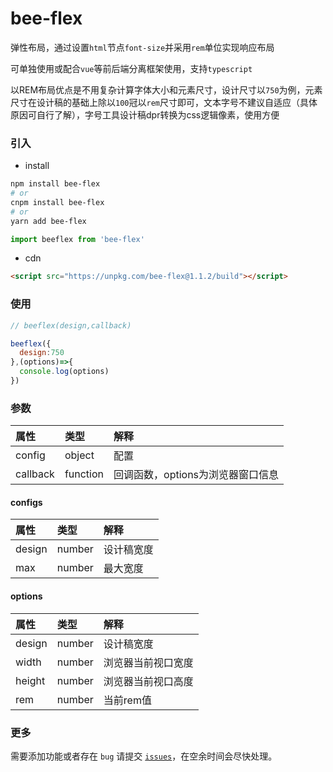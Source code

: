 bee-flex
===
弹性布局，通过设置`html`节点`font-size`并采用`rem`单位实现响应布局

可单独使用或配合`vue`等前后端分离框架使用，支持`typescript`

以REM布局优点是不用复杂计算字体大小和元素尺寸，设计尺寸以`750`为例，元素尺寸在设计稿的基础上除以`100`冠以`rem`尺寸即可，文本字号不建议自适应（具体原因可自行了解），字号工具设计稿dpr转换为css逻辑像素，使用方便

### 引入
- install

```bash
npm install bee-flex
# or
cnpm install bee-flex
# or
yarn add bee-flex
```

```javascript
import beeflex from 'bee-flex'
```

- cdn

```html
<script src="https://unpkg.com/bee-flex@1.1.2/build"></script>
```

### 使用
```javascript
// beeflex(design,callback)

beeflex({
  design:750
},(options)=>{
  console.log(options)
})
```


### 参数
| 属性       | 类型       | 解释                               |
| :------- | :------- | :------------------------------- |
| config   | object   | 配置                            |
| callback | function | 回调函数，options为浏览器窗口信息 |

#### configs

| 属性       | 类型       | 解释                               |
| :------- | :------- | :------------------------------- |
| design   | number   | 设计稿宽度                            |
| max | number | 最大宽度 |

#### options

| 属性       | 类型       | 解释                               |
| :------- | :------- | :------------------------------- |
| design   | number   | 设计稿宽度                            |
| width | number | 浏览器当前视口宽度 |
| height | number | 浏览器当前视口高度 |
| rem | number | 当前rem值 |




### 更多

需要添加功能或者存在 `bug` 请提交 [`issues`](https://github.com/myour-cc/bee-flex/issues)，在空余时间会尽快处理。
